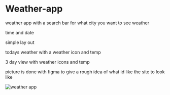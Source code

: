 # Weather-app

weather app with a search bar for what city you want to see weather

time and date

simple lay out

todays weather with a weather icon and temp

3 day view with weather icons and temp

picture is done with figma to give a rough idea of what id like the site to look like

![weather app](https://github.com/user-attachments/assets/6093e526-ff89-44e9-8351-55626ade90c5)
